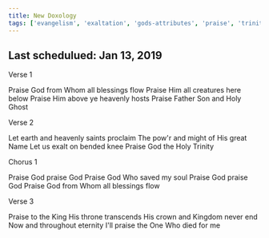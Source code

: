 ```yaml
---
title: New Doxology
tags: ['evangelism', 'exaltation', 'gods-attributes', 'praise', 'trinity']
---
```


## Last schedulued: Jan 13, 2019          

Verse 1

Praise God from Whom all blessings flow
Praise Him all creatures here below
Praise Him above ye heavenly hosts
Praise Father Son and Holy Ghost

Verse 2

Let earth and heavenly saints proclaim
The pow'r and might of His great Name
Let us exalt on bended knee
Praise God the Holy Trinity

Chorus 1

Praise God praise God
Praise God Who saved my soul
Praise God praise God
Praise God from Whom all blessings flow

Verse 3

Praise to the King His throne transcends
His crown and Kingdom never end
Now and throughout eternity
I'll praise the One Who died for me
